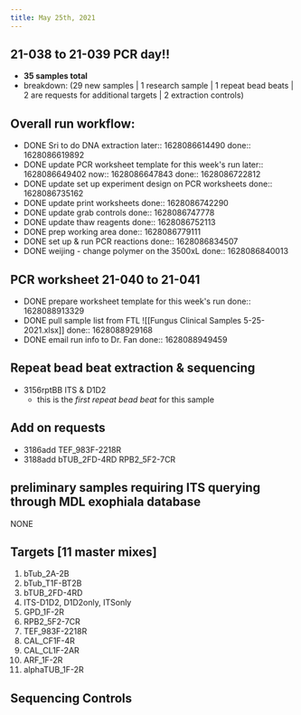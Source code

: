 ```yaml
---
title: May 25th, 2021
---
```


## 21-038 to 21-039 PCR day!!
- **35 samples total**
- breakdown: (29 new samples | 1 research sample | 1 repeat bead beats | 2 are requests for additional targets | 2 extraction controls)
## Overall run workflow:
- DONE Sri to do DNA extraction
  later:: 1628086614490
  done:: 1628086619892
- DONE update PCR worksheet template for this week's run
  later:: 1628086649402
  now:: 1628086647843
  done:: 1628086722812
- DONE update set up experiment design on PCR worksheets
  done:: 1628086735162
- DONE update print worksheets
  done:: 1628086742290
- DONE update grab controls
  done:: 1628086747778
- DONE update  thaw reagents
  done:: 1628086752113
- DONE prep working area
  done:: 1628086779111
- DONE set up & run PCR reactions
  done:: 1628086834507
- DONE weijing - change polymer on the 3500xL
  done:: 1628086840013
## PCR worksheet 21-040 to 21-041
- DONE prepare worksheet template for this week's run
  done:: 1628088913329
- DONE  pull sample list from FTL ![[Fungus Clinical Samples 5-25-2021.xlsx]]
  done:: 1628088929168
- DONE  email run info to Dr. Fan
  done:: 1628088949459
## Repeat bead beat extraction & sequencing
- 3156rptBB ITS & D1D2
	- this is the *first repeat bead beat* for this sample
## Add on requests
- 3186add TEF_983F-2218R
- 3188add bTUB_2FD-4RD	RPB2_5F2-7CR
## preliminary samples requiring ITS querying through MDL exophiala database
NONE
## Targets [11 master mixes]
1. bTub_2A-2B 
2. bTub_T1F-BT2B
3. bTUB_2FD-4RD
4. ITS-D1D2, D1D2only, ITSonly
5. GPD_1F-2R
6. RPB2_5F2-7CR
7. TEF_983F-2218R
8. CAL_CF1F-4R
9. CAL_CL1F-2AR
10. ARF_1F-2R
11. alphaTUB_1F-2R
## Sequencing Controls